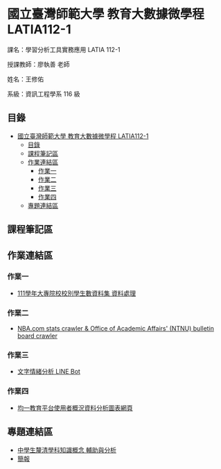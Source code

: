 # 國立臺灣師範大學 教育大數據微學程 LATIA112-1
課名：學習分析工具實務應用 LATIA 112-1

授課教師：廖執善 老師

姓名：王修佑

系級：資訊工程學系 116 級
## 目錄
- [國立臺灣師範大學 教育大數據微學程 LATIA112-1](#國立臺灣師範大學-教育大數據微學程-latia112-1)
  - [目錄](#目錄)
  - [課程筆記區](#課程筆記區)
  - [作業連結區](#作業連結區)
    - [作業一](#作業一)
    - [作業二](#作業二)
    - [作業三](#作業三)
    - [作業四](#作業四)
  - [專題連結區](#專題連結區)

## 課程筆記區
## 作業連結區
### 作業一
- [111學年大專院校校別學生數資料集 資料處理](https://github.com/whyhugo/LATIA112-1/blob/main/data_processing/Lab.ipynb)
### 作業二
- [NBA.com stats crawler & Office of Academic Affairs' (NTNU) bulletin board crawler](https://github.com/whyhugo/LATIA112-1/tree/main/web_crawl/HW2)
### 作業三
- [文字情緒分析 LINE Bot](https://github.com/whyhugo/LATIA112-1/tree/main/LINE_bot/HW3)
### 作業四
- [均一教育平台使用者概況資料分析圖表網頁](https://github.com/whyhugo/LATIA112-1/tree/main/plotly.js/HW4)
## 專題連結區
- [中學生釐清學科知識概念
輔助與分析](https://github.com/whyhugo/LATIA112-1/tree/main/final)
- [簡報](https://www.canva.com/design/DAF3WPS0YBA/YqjHOdaXuQFu6IcwGOE-4Q/view?utm_content=DAF3WPS0YBA&utm_campaign=designshare&utm_medium=link&utm_source=editor)
